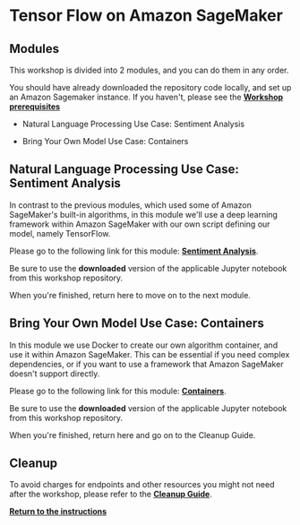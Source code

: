 # Tensor Flow on Amazon SageMaker

## Modules

This workshop is divided into 2 modules, and you can do them in any order.

You should have already downloaded the repository code locally, and set up an Amazon Sagemaker instance. If you haven't, please see the [**Workshop prerequisites**](../)

- Natural Language Processing Use Case:  Sentiment Analysis

- Bring Your Own Model Use Case:  Containers

## Natural Language Processing Use Case:  Sentiment Analysis

In contrast to the previous modules, which used some of Amazon SageMaker's built-in algorithms, in this module we'll use a deep learning framework within Amazon SageMaker with our own script defining our model, namely TensorFlow.

Please go to the following link for this module:  [**Sentiment Analysis**](../modules/Sentiment_Analysis.md).  

Be sure to use the **downloaded** version of the applicable Jupyter notebook from this workshop repository.  

When you're finished, return here to move on to the next module.  

## Bring Your Own Model Use Case:  Containers

In this module we use Docker to create our own algorithm container, and use it within Amazon SageMaker. This can be essential if you need complex dependencies, or if you want to use a framework that Amazon SageMaker doesn't support directly.

Please go to the following link for this module:  [**Containers**](../modules/Containers.md). 

Be sure to use the **downloaded** version of the applicable Jupyter notebook from this workshop repository.  

When you're finished, return here and go on to the Cleanup Guide.  

## Cleanup

To avoid charges for endpoints and other resources you might not need after the workshop, please refer to the [**Cleanup Guide**](../CleanupGuide).

[**Return to the instructions**](../)